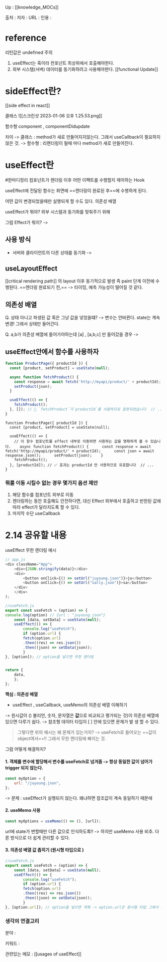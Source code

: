 
Up : [[knowledge_MOCs]]

출처 :
저자 :
URL : 
인용 : 

# reference
리턴값은 undefined
주의 
1. useEffect는 훅이라 컨포넌트 최상위에서 호출해야한다. 
2. 외부 시스템(서버) 데이터를 동기화하려고 사용해야한다. 
[[functional Update]]

# sideEffect란? 
[[side effect in react]]

클래스
![[스크린샷 2023-01-06 오후 1.25.53.png]]

함수형 
component , componentDidupdate



차이
-> 클래스 : method가 새로 만들어지지않는다. 그래서 useCallback이 필요하지 않은 것. 
-> 함수형 : 리랜더링이 될때 마다 method가 새로 만들어진다.



# useEffect란

#한마디정리 컴포넌트가 렌더링 이후 어떤 이팩트를 수행할지 제어하는 Hook

useEffect에 전달된 함수는 화면에 ==렌더링이 완료된 후==에 수행하게 된다. 

어떤 값이 변경되었을때만 실행되게 할 수도 있다. 의존성 배열 

useEffect가 뭐야? 
외부 시스템과 동기화를 맞춰주기 위해

그럼 Effect가 뭐지? 
-> 

## 사용 방식
- 서버와 클라이언트의 다른 상태를 동기화 
-> 

## useLayoutEffect
[[critical rendering path]] 의 layout 이후 동기적으로 발생
즉 paint 단계 이전에 수행된다. ==렌더링 완료되기 전,== -> 타이밍, 예측 가능성이 떨어질 것 같다. 

## 의존성 배열 
Q. 상태 아니고 파생된 값 혹은 그냥 값을 넣었을떄? 
-> 변수는 안바뀐다. state는 계속 변경! 그래서 상태만 들어간다. 

Q. a,b가 의존성 배열에 들어가야하는데 [a] , [a,b,c] 만 들어갔을 경우
-> 

## useEffect안에서 함수를 사용하자
``` js
function ProductPage({ productId }) {
  const [product, setProduct] = useState(null);

  async function fetchProduct() {
    const response = await fetch('http://myapi/product/' + productId); // productId props 사용    const json = await response.json();
    setProduct(json);
  }

  useEffect(() => {
    fetchProduct();
  }, []); // 🔴 `fetchProduct`가`productId`를 사용하므로 잘못되었습니다  // ...
}
```

```Js
function ProductPage({ productId }) {
  const [product, setProduct] = useState(null);

  useEffect(() => {
    // 이 함수 컴포넌트를 effect 내부로 이동하면 사용하는 값을 명확하게 볼 수 있습니다.    async function fetchProduct() {      const response = await fetch('http://myapi/product/' + productId);      const json = await response.json();      setProduct(json);    }
    fetchProduct();
  }, [productId]); // ✅ 효과는 productId 만 사용하므로 유효합니다  // ...
}
```

### 뭐를 이동 시킬수 없는 경우 몇가지 옵션 제안
1. 해당 함수를 컴포넌트 외부로 이동
2. 렌더링하는 동안 호출해도 안전하다면, 대신 Effect 외부에서 호출하고 반한된 값에 따라 effect가 달라지도록 할 수 있다. 
3. 마지막 수단 useCallback 



# 2.14 공유할 내용
useEffect 무한 렌더링 예시 
```js
// app.js
<div className="App">
	<div>{JSON.stringify(data)}</div>
	<div>
		<button onClick={() => setUrl("juyoung.json")}>ju</button>
		<button onClick={() => setUrl("sally.json")}>sa</button>
	</div>
	</div>
);

//useFetch.js
export const useFetch = (option) => {
console.log(option) // {url : "juyoung.json"}
	const [data, setData] = useState(null);
	useEffect(() => {
		console.log("useFetch");
		if (option.url) {
		fetch(option.url)
		.then((res) => res.json())
		.then((json) => setData(json));
		}
}, [option]); // option을 넣으면 무한 렌더링 


return {
	data,
	};
};


```

**핵심 : 의존성 배열** 
- useEffect , useCallback, useMemo의 의존성 배열 이해하기 

-> 원시값이 () 불리언, 숫자, 문자열은 **값**으로 비교되고 평가되는 것)이 의존성 배열에 있으면 다루기 쉽다. 
-> 참조형 데이터 타입이 [ ] 안에 있으면 문제가 발 생 할 수 있다.

> 그렇다면 위의 예시는 왜 문제가 있는거지?  -> useFetch로 들어오는 ==값이 object여서==!! 그래서 무한 랜더링에 빠지는 것. 


그럼 어떻게 해결하지? 
#### 1. 객체를 변수에 할당해서 변수를 useFetch로 넘겨줌 -> 항상 동일한 값이 넘어가 trigger 되지 않는다.
```js
const myOption = {
	url: "/juyoung.json",
};
```
-> 문제 : useEffect가 실행되지 않는다. 왜냐하면 참조값이 계속 동일하기 때문에 


#### 2. useMemo 사용 
```js
const myOptions = useMemo(() => (), [url]);
```
url에 state가 변할때만 다른 값으로 인식하도록!! 
-> 하지만 useMemo 사용 비추. 다른 방식으로 더 쉽게 관리할 수 있다. 

#### 3. 의존성 배열 값 좁히기 (원시형 타입으로 )
```js
//useFetch.js
export const useFetch = (option) => {
	const [data, setData] = useState(null);
	useEffect(() => {
		console.log("useFetch");
		if (option.url) {
		fetch(option.url)
		.then((res) => res.json())
		.then((json) => setData(json));
		}
}, [option.url]); // option을 넣으면 객채 -> option.url은 원시형 타입 그래서 무한렌더링에서 빠져나올 수 있다. 
```


### 생각의 연결고리
분야 :

키워드 :

관련있는 메모 : [[usages of useEffect]]
